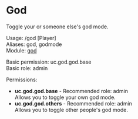 God
====
Toggle your or someone else's god mode.

Usage: /god [Player]<br>
Aliases: god, godmode<br>
Module: [god](../modules/god.md)<br>

Basic permission: uc.god.god.base<br>
Basic role: admin<br>

Permissions: <br>
* **uc.god.god.base** - Recommended role: admin<br>Allows you to toggle your own god mode.
* **uc.god.god.others** - Recommended role: admin<br>Allows you to toggle other people's god mode.
